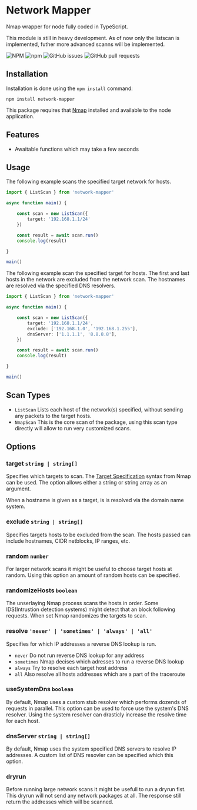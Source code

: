 # Network Mapper

Nmap wrapper for node fully coded in TypeScript.

This module is still in heavy development. As of now only the listscan is implemented, futher more advanced scanns will be implemented.

![NPM](https://img.shields.io/npm/l/network-mapper?label=License)
![npm](https://img.shields.io/npm/dt/network-mapper?label=Downloads)
![GitHub issues](https://img.shields.io/github/issues/stogoh/network-mapper?label=Issues)
![GitHub pull requests](https://img.shields.io/github/issues-pr/stogoh/network-mapper?label=Pull%20Requests)

## Installation

Installation is done using the `npm install` command:

```
npm install network-mapper
```

This package requires that [Nmap](https://nmap.org/) installed and available to the node application.

## Features

- Awaitable functions which may take a few seconds

## Usage

The following example scans the specified target network for hosts.

```typescript
import { ListScan } from 'network-mapper'

async function main() {

    const scan = new ListScan({
        target: '192.168.1.1/24'
    })

    const result = await scan.run()
    console.log(result)

}

main()
```

The following example scan the specified target for hosts. The first and last hosts in the network are excluded from the network scan. The hostnames are resolved via the specified DNS resolvers.

```typescript
import { ListScan } from 'network-mapper'

async function main() {

    const scan = new ListScan({
        target: '192.168.1.1/24',
        exclude: ['192.168.1.0', '192.168.1.255'],
        dnsServer: ['1.1.1.1', '8.8.8.8'],
    })

    const result = await scan.run()
    console.log(result)

}

main()
```


## Scan Types

- `ListScan` Lists each host of the network(s) specified, without sending any packets to the target hosts.
- `NmapScan` This is the core scan of the package, using this scan type directly will allow to run very customized scans.

## Options

### **target** `string | string[]`

Specifies which targets to scan. The [Target Specification](https://nmap.org/book/man-target-specification.html) syntax from Nmap can be used. The option allows either a string or string array as an argument.

When a hostname is given as a target, is is resolved  via the domain name system.

### **exclude** `string | string[]`

Specifies targets hosts to be excluded from the scan. The hosts passed can include hostnames, CIDR netblocks, IP ranges, etc.

### **random** `number`

For larger network scans it might be useful to choose target hosts at random. Using this option an amount of random hosts can be specified.

### **randomizeHosts** `boolean`

The unserlaying Nmap process scans the hosts in order. Some IDS(Intrustion detection systems) might detect that an block following requests. When set Nmap randomizes the targets to scan.

### **resolve** `'never' | 'sometimes' | 'always' | 'all'`

Specifies for which IP addresses a reverse DNS lookup is run.

- `never` Do not run reverse DNS lookup for any address
- `sometimes` Nmap decises which adresses to run a reverse DNS lookup
- `always` Try to resolve each target host address
- `all` Also resolve all hosts addresses which are a part of the traceroute

### **useSystemDns** `boolean`

By default, Nmap uses a custom stub resolver which performs dozends of requests in parallel. This option can be used to force use the system's DNS resolver. Using the system resolver can drasticly increase the resolve time for each host.

### **dnsServer** `string | string[]`

By default, Nmap uses the system specified DNS servers to resolve IP addresses. A custom list of DNS resovler can be specified which this option.

### **dryrun**

Before running large network scans it might be usefull to run a dryrun fist. This dryrun will not send any network packages at all. The response still return the addresses which will be scanned.